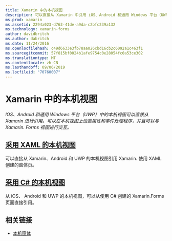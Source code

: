 ```yaml
---
title: Xamarin 中的本机视图
description: 可以直接从 Xamarin 中引用 iOS、Android 和通用 Windows 平台（UWP）中的本机视图，并且可以与 Xamarin. Forms 视图进行交互。
ms.prod: xamarin
ms.assetid: 2294a023-d763-41de-a9da-c2bfc239a132
ms.technology: xamarin-forms
author: davidbritch
ms.author: dabritch
ms.date: 11/24/2016
ms.openlocfilehash: c49d6633e3fb78aa026cbd16cb2c6092a1c463f1
ms.sourcegitcommit: 57f815bf0024b1afe9754c0e28054fc0a53ce302
ms.translationtype: MT
ms.contentlocale: zh-CN
ms.lasthandoff: 09/06/2019
ms.locfileid: "70760007"
---
```

# <a name="native-views-in-xamarinforms"></a>Xamarin 中的本机视图

_IOS、Android 和通用 Windows 平台（UWP）中的本机视图可以直接从 Xamarin 进行引用。可以在本机视图上设置属性和事件处理程序，并且可以与 Xamarin. Forms 视图进行交互。_

## <a name="native-views-in-xamlxamlmd"></a>[采用 XAML 的本机视图](xaml.md)

可以直接从 Xamarin、Android 和 UWP 的本机视图引用 Xamarin. 使用 XAML 创建的窗体页。

## <a name="native-views-in-ccodemd"></a>[采用 C# 的本机视图](code.md)

从 iOS、 Android 和 UWP 的本机视图，可以从使用 C# 创建的 Xamarin.Forms 页面直接引用。

## <a name="related-links"></a>相关链接

- [本机窗体](~/xamarin-forms/platform/native-forms.md)
